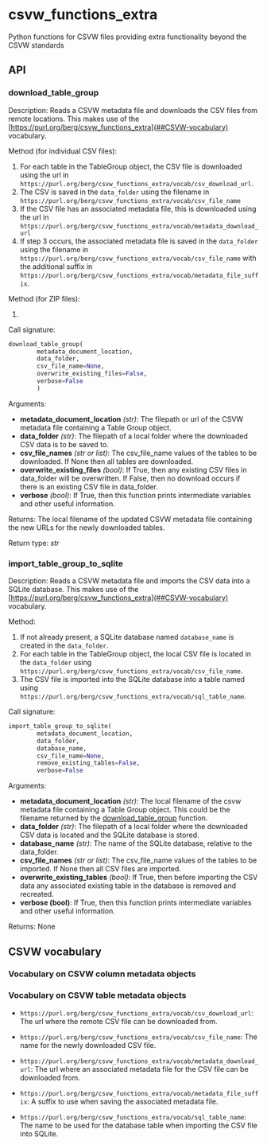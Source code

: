 # csvw_functions_extra
Python functions for CSVW files providing extra functionality beyond the CSVW standards

## API

### download_table_group

Description: Reads a CSVW metadata file and downloads the CSV files from remote locations. This makes use of the [https://purl.org/berg/csvw_functions_extra](##CSVW-vocabulary) vocabulary. 

Method (for individual CSV files):

1. For each table in the TableGroup object, the CSV file is downloaded using the url in `https://purl.org/berg/csvw_functions_extra/vocab/csv_download_url`.
2. The CSV is saved in the `data_folder` using the filename in `https://purl.org/berg/csvw_functions_extra/vocab/csv_file_name`
3. If the CSV file has an associated metadata file, this is downloaded using the url in `https://purl.org/berg/csvw_functions_extra/vocab/metadata_download_url`
4. If step 3 occurs, the associated metadata file is saved in the `data_folder` using the filename in `https://purl.org/berg/csvw_functions_extra/vocab/csv_file_name` with the additional suffix in `https://purl.org/berg/csvw_functions_extra/vocab/metadata_file_suffix`.

Method (for ZIP files):

1. 


Call signature:

```python
download_table_group(
        metadata_document_location,
        data_folder,
        csv_file_name=None,  
        overwrite_existing_files=False,
        verbose=False
        )
```

Arguments:
- **metadata_document_location** *(str)*: The filepath or url of the CSVW metadata file containing a Table Group object.
- **data_folder** *(str)*: The filepath of a local folder where the downloaded CSV data is to be saved to.
- **csv_file_names** *(str or list)*: The csv_file_name values of the tables to be downloaded. If None then all tables are downloaded.
- **overwrite_existing_files** *(bool)*: If True, then any existing CSV files in data_folder will be overwritten. If False, then no download occurs if there is an existing CSV file in data_folder.
- **verbose** *(bool)*: If True, then this function prints intermediate variables and other useful information.

Returns: The local filename of the updated CSVW metadata file containing the new URLs for the newly downloaded tables.

Return type: *str*


### import_table_group_to_sqlite

Description: Reads a CSVW metadata file and imports the CSV data into a SQLite database. This makes use of the [https://purl.org/berg/csvw_functions_extra](##CSVW-vocabulary) vocabulary.

Method:

1. If not already present, a SQLite database named `database_name` is created in the `data_folder`.
2. For each table in the TableGroup object, the local CSV file is located in the `data_folder` using `https://purl.org/berg/csvw_functions_extra/vocab/csv_file_name`.
3. The CSV file is imported into the SQLite database into a table named using `https://purl.org/berg/csvw_functions_extra/vocab/sql_table_name`. 

Call signature:

```python
import_table_group_to_sqlite(
        metadata_document_location,
        data_folder,
        database_name,
        csv_file_name=None, 
        remove_existing_tables=False,
        verbose=False
```

Arguments:
- **metadata_document_location** *(str)*: The local filename of the csvw metadata file containing a Table Group object. This could be the filename returned by the [download_table_group](#download_table_group) function.
- **data_folder** *(str)*: The filepath of a local folder where the downloaded CSV data is located and the SQLite database is stored.
- **database_name** *(str)*: The name of the SQLite database, relative to the data_folder.
- **csv_file_names** *(str or list)*: The csv_file_name values of the tables to be imported. If None then all CSV files are imported.
- **overwrite_existing_tables** *(bool)*: If True, then before importing the CSV data any associated existing table in the database is removed and recreated.
- **verbose (bool)**: If True, then this function prints intermediate variables and other useful information.

Returns: None


## CSVW vocabulary

### Vocabulary on CSVW column metadata objects

### Vocabulary on CSVW table metadata objects

- `https://purl.org/berg/csvw_functions_extra/vocab/csv_download_url`: The url where the remote CSV file can be downloaded from.

- `https://purl.org/berg/csvw_functions_extra/vocab/csv_file_name`: The name for the newly downloaded CSV file.

- `https://purl.org/berg/csvw_functions_extra/vocab/metadata_download_url`: The url where an associated metadata file for the CSV file can be downloaded from.

- `https://purl.org/berg/csvw_functions_extra/vocab/metadata_file_suffix`: A suffix to use when saving the associated metadata file.

- `https://purl.org/berg/csvw_functions_extra/vocab/sql_table_name`: The name to be used for the database table when importing the CSV file into SQLite.
            
